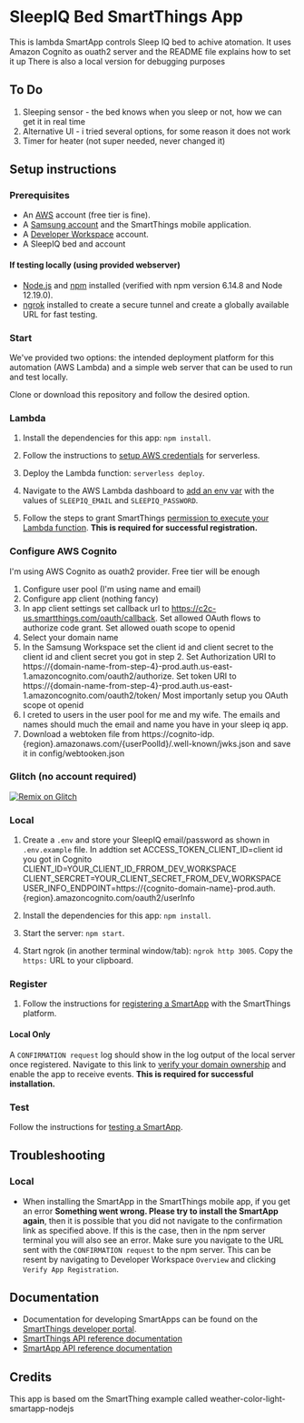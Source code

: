 # SleepIQ Bed SmartThings App

This is lambda SmartApp controls Sleep IQ bed to achive atomation.
It uses Amazon Cognito as ouath2 server and the README file explains how to set it up
There is also a local version for debugging purposes

## To Do
1. Sleeping sensor - the bed knows when you sleep or not, how we can get it in real time
2. Alternative UI - i tried several options, for some reason it does not work
3. Timer for heater (not super needed, never changed it)


## Setup instructions

### Prerequisites

- An [AWS](https://www.serverless.com/framework/docs/providers/aws/guide/credentials/) account (free tier is fine).
- A [Samsung account](https://account.samsung.com/membership/index.do) and the SmartThings mobile application.
- A [Developer Workspace](https://smartthings.developer.samsung.com/workspace/) account.
- A SleepIQ bed and account

#### If testing locally (using provided webserver)
- [Node.js](https://nodejs.org) and [npm](https://npmjs.com) installed (verified with npm version 6.14.8 and Node 12.19.0).
- [ngrok](https://ngrok.com/) installed to create a secure tunnel and create a globally available URL for fast testing.

### Start

We've provided two options: the intended deployment platform for this automation (AWS Lambda) and a simple web server that can be used to run and test locally. 

Clone or download this repository and follow the desired option.

### Lambda

1. Install the dependencies for this app: `npm install`.

2. Follow the instructions to [setup AWS credentials](https://www.serverless.com/framework/docs/providers/aws/guide/credentials/) for serverless.

3. Deploy the Lambda function: `serverless deploy`.

4. Navigate to the AWS Lambda dashboard to [add an env var](https://docs.aws.amazon.com/lambda/latest/dg/configuration-envvars.html) with the values of `SLEEPIQ_EMAIL` and `SLEEPIQ_PASSWORD`.

5. Follow the steps to grant SmartThings [permission to execute your Lambda function](https://smartthings.developer.samsung.com/docs/smartapps/aws-lambda.html). **This is required for successful registration.**


### Configure AWS Cognito
I'm using AWS Cognito as ouath2 provider. Free tier will be enough
1. Configure user pool (I'm using name and email)
2. Configure app client (nothing fancy)
3. In app client settings set callback url to https://c2c-us.smartthings.com/oauth/callback. Set allowed OAuth flows to authorize code grant. Set allowed ouath scope to openid
4. Select your domain name
5. In the Samsung Workspace set the client id and client secret to the client id and client secret you got in step 2. Set Authorization URI to 
https://{domain-name-from-step-4}-prod.auth.us-east-1.amazoncognito.com/oauth2/authorize. Set token URI to https://{domain-name-from-step-4}-prod.auth.us-east-1.amazoncognito.com/oauth2/token/ Most importanly setup you OAuth scope ot openid
6. I creted to users in the user pool for me and my wife. The emails and names should much the email and name you have in your sleep iq app.
7. Download a webtoken file from https://cognito-idp.{region}.amazonaws.com/{userPoolId}/.well-known/jwks.json and save it in config/webtooken.json


### Glitch (no account required)

[![Remix on Glitch](https://cdn.glitch.com/2703baf2-b643-4da7-ab91-7ee2a2d00b5b%2Fremix-button.svg)](https://glitch.com/edit/#!/import/github/gilderman/sleep-iq-bed)

### Local

1. Create a `.env` and store your SleepIQ email/password as shown in `.env.example` file. In addtion set 
ACCESS_TOKEN_CLIENT_ID=client id you got in Cognito
CLIENT_ID=YOUR_CLIENT_ID_FRROM_DEV_WORKSPACE
CLIENT_SERCRET=YOUR_CLIENT_SECRET_FROM_DEV_WORKSPACE
USER_INFO_ENDPOINT=https://{cognito-domain-name}-prod.auth.{region}.amazoncognito.com/oauth2/userInfo

2. Install the dependencies for this app: `npm install`.

3. Start the server: `npm start`.

4. Start ngrok (in another terminal window/tab): `ngrok http 3005`. Copy the `https:` URL to your clipboard.

### Register

1. Follow the instructions for [registering a SmartApp](https://smartthings.developer.samsung.com/docs/smartapps/app-registration.html) with the SmartThings platform.
	
#### Local Only

A `CONFIRMATION request` log should show in the log output of the local server once registered. Navigate to this link to [verify your domain ownership](https://smartthings.developer.samsung.com/docs/smartapps/webhook-apps.html#Verify-your-domain-ownership) and enable the app to receive events. **This is required for successful installation.**

### Test

Follow the instructions for [testing a SmartApp](https://smartthings.developer.samsung.com/docs/testing/how-to-test.html).

## Troubleshooting

### Local

- When installing the SmartApp in the SmartThings mobile app, if you get an error **Something went wrong. Please try to install the SmartApp again**, then it is possible that you did not navigate to the confirmation link as specified above. If this is the case, then in the npm server terminal you will also see an error. Make sure you navigate to the URL sent with the `CONFIRMATION request` to the npm server. This can be resent by navigating to Developer Workspace `Overview` and clicking `Verify App Registration`.

## Documentation

- Documentation for developing SmartApps can be found on the [SmartThings developer portal](https://smartthings.developer.samsung.com/develop/guides/smartapps/basics.html).
- [SmartThings API reference documentation](https://smartthings.developer.samsung.com/develop/api-ref/st-api.html)
- [SmartApp API reference documentation](https://smartthings.developer.samsung.com/docs/api-ref/smartapps-v1.html)

## Credits

This app is based om the SmartThing example called  weather-color-light-smartapp-nodejs

